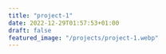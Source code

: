 ```yaml
---
title: "project-1"
date: 2022-12-29T01:57:53+01:00
draft: false
featured_image: "/projects/project-1.webp"
---
```

